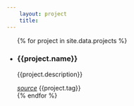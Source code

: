 ```yaml
--- 
    layout: project
    title: 
--- 
```

  <ul class="list-group">
      {% for project in site.data.projects %}
      <li class="list-group-item" style="background-color: transparent;">
         <span>
            <h3>{{project.name}}</h3>
            <p> {{project.description}}</p>
            <a href="{{project.github}}"><i class="fa fa-github" aria-hidden="true">source</i></a>
            <span style=" color:red" class="glyphicon glyphicon-bookmark"></span> {{project.tag}}
         </span>
      </li>
      {% endfor %}
   </ul>

<!-- project: Expense Tracker
  github: konklone
  tag: Xamarin, C#
  description: This project is to explore the Xamarin capability. -->

   <!-- <ul class="list-group">
  {% for post in site.tags[tag] %}
     <a class="list-group-item"  href="{{site.baseurl}}{{post.url}}" rel="bookmark" title="Permanent Link to {{site.baseurl}}{{post.url}}">
            {{post.title}} &nbsp;&nbsp;| &nbsp; &nbsp; <small>{{post.date | date: "%b %d, %Y" }}</small> </a>
  {% endfor %} -->

